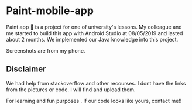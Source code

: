 # Paint-mobile-app

Paint app 📱 is a project for one of university's lessons. 
My colleague and me started to build this app with Android Studio at 08/05/2019 and lasted about 2 months.
We implemented our Java knowledge into this project.

Screenshots are from my phone.


## Disclaimer
 We had help from stackoverflow and other recourses. 
 I dont have the links from the pictures or code. 
 I will find and upload them.
 
 For learning and fun purposes . If our code looks like yours, contact me!!
 
